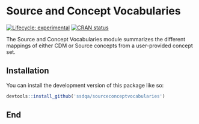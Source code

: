 # Source and Concept Vocabularies

<!-- badges: start -->

[![Lifecycle:
experimental](https://img.shields.io/badge/lifecycle-experimental-orange.svg)](https://lifecycle.r-lib.org/articles/stages.html#experimental)
[![CRAN
status](https://www.r-pkg.org/badges/version/expectedvariablespresent)](https://CRAN.R-project.org/package=sourceconceptvocabularies)
<!-- badges: end -->

The Source and Concept Vocabularies module summarizes the different mappings of either CDM or Source concepts from a user-provided concept set. 

## Installation

You can install the development version of this package like so:

``` r
devtools::install_github('ssdqa/sourceconceptvocabularies')
```

## End
